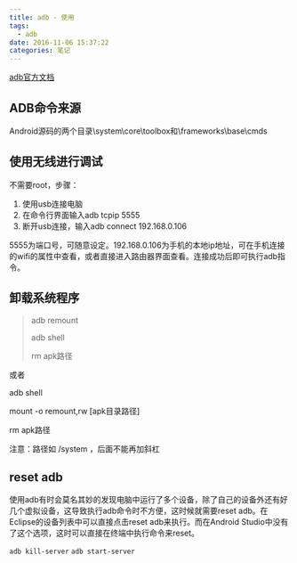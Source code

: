 ```yaml
---
title: adb - 使用
tags:
  - adb
date: 2016-11-06 15:37:22
categories: 笔记
---
```


[adb官方文档](https://developer.android.com/studio/command-line/adb.html)

## ADB命令来源

Android源码的两个目录\system\core\toolbox和\frameworks\base\cmds



## 使用无线进行调试

不需要root，步骤：

1. 使用usb连接电脑
2. 在命令行界面输入adb tcpip 5555
3. 断开usb连接，输入adb connect 192.168.0.106

5555为端口号，可随意设定。192.168.0.106为手机的本地ip地址，可在手机连接的wifi的属性中查看，或者直接进入路由器界面查看。连接成功后即可执行adb指令。



## 卸载系统程序

> adb remount
>
> adb shell
>
> rm apk路径

或者

adb shell

mount -o remount,rw [apk目录路径]

rm apk路径

注意：路径如 /system ，后面不能再加斜杠

## reset adb

使用adb有时会莫名其妙的发现电脑中运行了多个设备，除了自己的设备外还有好几个虚拟设备，这导致执行adb命令时不方便，这时候就需要reset adb。在Eclipse的设备列表中可以直接点击reset adb来执行。而在Android Studio中没有了这个选项，这时可以直接在终端中执行命令来reset。

`adb kill-server`
`adb start-server`